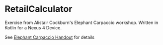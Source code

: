 # RetailCalculator
Exercise from Alistair Cockburn's Elephant Carpaccio workshop.  Written in Kotlin for a Nexus 4 Device.

See [Elephant Carpaccio Handout](https://docs.google.com/document/d/1Ls6pTmhY_LV8LwFiboUXoFXenXZl0qVZWPZ8J4uoqpI/edit) for details
